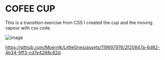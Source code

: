﻿# COFEE CUP
This is a transition exercise from CSS
I created the cup and the moving vapour with css code. 

 ![image](https://github.com/Moernlk/LittleOnes/assets/119697976/59fda52d-3322-4562-9b4c-7bd1c9ae5be2)




https://github.com/Moernlk/LittleOnes/assets/119697976/2f20847a-6d82-4b34-9ff3-cd7e4288c62d


